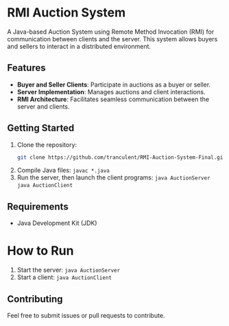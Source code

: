 # RMI Auction System

A Java-based Auction System using Remote Method Invocation (RMI) for communication between clients and the server. This system allows buyers and sellers to interact in a distributed environment.

## Features

- **Buyer and Seller Clients**: Participate in auctions as a buyer or seller.
- **Server Implementation**: Manages auctions and client interactions.
- **RMI Architecture**: Facilitates seamless communication between the server and clients.

## Getting Started

1. Clone the repository:
   ```bash
   git clone https://github.com/tranculent/RMI-Auction-System-Final.git
2. Compile Java files:
  `javac *.java`
3. Run the server, then launch the client programs:
  `java AuctionServer`
  `java AuctionClient`

## Requirements
* Java Development Kit (JDK)

# How to Run
  1. Start the server:
    `java AuctionServer`
  2. Start a client:
    `java AuctionClient`

## Contributing
Feel free to submit issues or pull requests to contribute.
